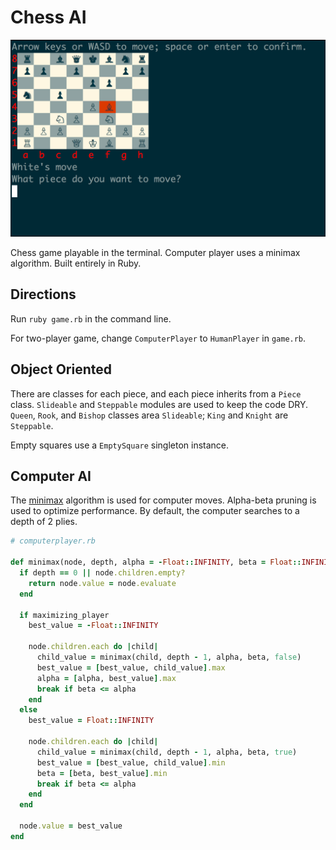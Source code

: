 # Chess AI

![Intro](display.png)

Chess game playable in the terminal. Computer player uses a minimax algorithm. Built entirely in Ruby.

## Directions
Run `ruby game.rb` in the command line.

For two-player game, change `ComputerPlayer` to `HumanPlayer` in `game.rb`.

## Object Oriented

There are classes for each piece, and each piece inherits from a `Piece` class. `Slideable` and `Steppable` modules are used to keep the code DRY. `Queen`, `Rook`, and `Bishop` classes area `Slideable`; `King` and `Knight` are `Steppable`.

Empty squares use a `EmptySquare` singleton instance.

## Computer AI

The [minimax](https://en.wikipedia.org/wiki/Minimax) algorithm is used for computer moves. Alpha-beta pruning is used to optimize performance. By default, the computer searches to a depth of 2 plies.

```Ruby
# computerplayer.rb

def minimax(node, depth, alpha = -Float::INFINITY, beta = Float::INFINITY, maximizing_player = true)
  if depth == 0 || node.children.empty?
    return node.value = node.evaluate
  end

  if maximizing_player
    best_value = -Float::INFINITY

    node.children.each do |child|
      child_value = minimax(child, depth - 1, alpha, beta, false)
      best_value = [best_value, child_value].max
      alpha = [alpha, best_value].max
      break if beta <= alpha
    end
  else
    best_value = Float::INFINITY

    node.children.each do |child|
      child_value = minimax(child, depth - 1, alpha, beta, true)
      best_value = [best_value, child_value].min
      beta = [beta, best_value].min
      break if beta <= alpha
    end
  end

  node.value = best_value
end
```
